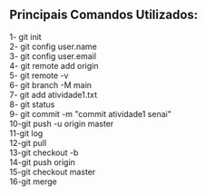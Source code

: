 
<b>Principais Comandos Utilizados:</b>
-
1-  git init<br />
2-  git config user.name<br />
3-  git config user.email<br />
4-  git remote add origin <br />
5-  git remote -v<br />
6-  git branch -M main<br />
7-  git add atividade1.txt<br />
8-  git status<br />
9-  git commit -m "commit atividade1 senai"<br />
10-git push -u origin master<br />
11-git log<br />
12-git pull <br />
13-git checkout -b <br />
14-git push origin <br />
15-git checkout master <br />
16-git merge <br />
